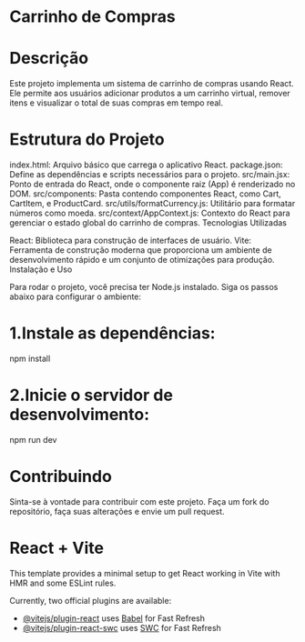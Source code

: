 # Carrinho de Compras

# Descrição

Este projeto implementa um sistema de carrinho de compras usando React. Ele permite aos usuários adicionar produtos a um carrinho virtual, remover itens e visualizar o total de suas compras em tempo real.

# Estrutura do Projeto

index.html: Arquivo básico que carrega o aplicativo React.
package.json: Define as dependências e scripts necessários para o projeto.
src/main.jsx: Ponto de entrada do React, onde o componente raiz (App) é renderizado no DOM.
src/components: Pasta contendo componentes React, como Cart, CartItem, e ProductCard.
src/utils/formatCurrency.js: Utilitário para formatar números como moeda.
src/context/AppContext.js: Contexto do React para gerenciar o estado global do carrinho de compras.
Tecnologias Utilizadas

React: Biblioteca para construção de interfaces de usuário.
Vite: Ferramenta de construção moderna que proporciona um ambiente de desenvolvimento rápido e um conjunto de otimizações para produção.
Instalação e Uso

Para rodar o projeto, você precisa ter Node.js instalado. Siga os passos abaixo para configurar o ambiente:




# 1.Instale as dependências:
npm install

# 2.Inicie o servidor de desenvolvimento:
npm run dev


# Contribuindo

Sinta-se à vontade para contribuir com este projeto. Faça um fork do repositório, faça suas alterações e envie um pull request.









# React + Vite

This template provides a minimal setup to get React working in Vite with HMR and some ESLint rules.

Currently, two official plugins are available:

- [@vitejs/plugin-react](https://github.com/vitejs/vite-plugin-react/blob/main/packages/plugin-react/README.md) uses [Babel](https://babeljs.io/) for Fast Refresh
- [@vitejs/plugin-react-swc](https://github.com/vitejs/vite-plugin-react-swc) uses [SWC](https://swc.rs/) for Fast Refresh

